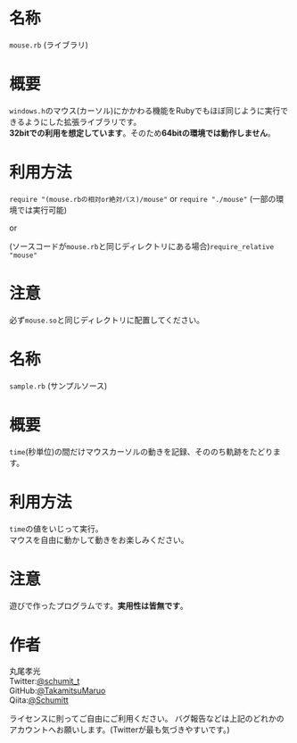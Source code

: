 # 名称  
`mouse.rb` (ライブラリ)

# 概要  
`windows.h`のマウス(カーソル)にかかわる機能をRubyでもほぼ同じように実行できるようにした拡張ライブラリです。  
**32bitでの利用を想定しています**。そのため**64bitの環境では動作しません**。  

# 利用方法  
`require "(mouse.rbの相対or絶対パス)/mouse"`  or  `require "./mouse"` (一部の環境では実行可能)  

or  

(ソースコードが`mouse.rb`と同じディレクトリにある場合)`require_relative "mouse"`  

# 注意  
必ず`mouse.so`と同じディレクトリに配置してください。  

# 名称  
`sample.rb` (サンプルソース)

# 概要  
`time`(秒単位)の間だけマウスカーソルの動きを記録、そののち軌跡をたどります。

# 利用方法  
`time`の値をいじって実行。  
マウスを自由に動かして動きをお楽しみください。

# 注意
遊びで作ったプログラムです。**実用性は皆無です**。  

# 作者  
丸尾孝光  
    Twitter:[@schumit_t](https://twitter.com/schumit_t)  
    GitHub:[@TakamitsuMaruo](https://github.com/TakamitsuMaruo)  
    Qiita:[@Schumitt](https://qiita.com/Schmitt)  

ライセンスに則ってご自由にご利用ください。
バグ報告などは上記のどれかのアカウントへお願いします。(Twitterが最も気づきやすいです。)
